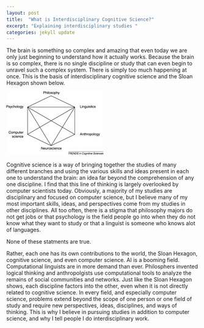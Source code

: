 ```yaml
---
layout: post
title:  "What is Interdisciplinary Cognitive Science?"
excerpt: "Explaining interdisciplinary studies "
categories: jekyll update
---
```


The brain is something so complex and amazing that even today we are only just beginning to understand how it actually works. Because the 
brain is so complex, there is no single discipline or study that can even begin to unravel such a complex system. There is simply too much 
happening at once. This is the basis of interdisciplinary cognitive science and the Sloan Hexagon shown below. 

![Sloan Hexagon](https://github.com/edwardbottom/Moon/blob/master/assets/img/sloan%20hexagon.gif?raw=true)

Cognitive science is a way of bringing together the studies of many different branches and using the various skills and ideas present in
each one to understand the brain: an idea far beyond the comprehension of any one discipline. I find that this line of thinking 
is largely overlooked by computer scientists today. Obviously, a majority of my studies are disciplinary and focused on computer 
science, but I believe many of my most important skills, ideas, and perspectives come from my studies in other disciplines. All too 
often, there is a stigma that philosophy majors do not get jobs or that psychology is the field people go into when they do not know 
what they want to study or that a linguist is someone who knows alot of languages.

None of these statments are true. 

Rather, each one has its own contributions to the world, the Sloan Hexagon, cognitive science, and even computer science. AI is a booming 
field. Computational linguists are in more demand than ever. Philosphers invented logical thinking and anthropolgists use computational
tools to analyze the remains of social communities and networks. Just like the Sloan Hexagon shows, each discipline factors into the other,
even when it is not directly related to cognitive science. In every field, and especially computer science, problems extend beyond the scope of
one person or one field of study and require new perspectives, ideas, disciplines, and ways of thinking. This is why I believe in pursuing 
studies in addition to computer science, and why I tell people I do interdisciplinary work. 
